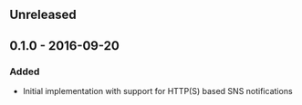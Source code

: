 ## Unreleased

## 0.1.0 - 2016-09-20
### Added
- Initial implementation with support for HTTP(S) based SNS notifications
